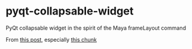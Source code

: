 # pyqt-collapsable-widget
PyQt collapsable widget in the spirit of the Maya frameLayout command

From [this post](https://groups.google.com/d/msg/python_inside_maya/vO1pvA4YhF0/WpXMlkpgl54J), especially [this chunk](http://pastebin.com/qYgDDYsB)